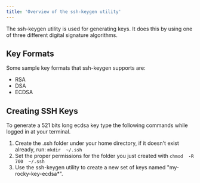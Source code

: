 ```yaml
---
title: 'Overview of the ssh-keygen utility'
---
```


The ssh-keygen utility is used for generating keys. It does this by using one of three different digital signature algorithms.

## Key Formats

Some sample key formats that ssh-keygen supports are:

- RSA
- DSA
- ECDSA

## Creating SSH Keys

To generate a 521 bits long ecdsa key type the following commands while logged in at your terminal.

1. Create the .ssh folder under your home directory, if it doesn't exist already, run: `mkdir  ~/.ssh`
2. Set the proper permissions for the folder you just created with `chmod  -R 700  ~/.ssh`
3. Use the ssh-keygen utility to create a new set of keys named "my-rocky-key-ecdsa*".

<!-- TODO: Implement tl;dr feature -->
<!--
<TLDR>
```
$ ssh-keygen -f   ~/.ssh/my-rocky-key-ecdsa -t ecdsa -b 521
```
</TLDR>
-->
